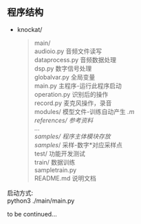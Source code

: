 ## 程序结构  
* knockat/  
	> main/  
        audioio.py              音频文件读写  
        dataprocess.py      音频数据处理  
        dsp.py                    数字信号处理  
        globalvar.py           全局变量  
        main.py                  主程序-运行此程序启动  
        operation.py           识别后的操作  
        record.py                麦克风操作，录音  
    > modules/                    模型文件-训练自动产生
        *.m  
    > references/            参考资料  
        ...  
    > samples/                程序主体模块存放  
        samples*/           采样-数字*对应采样点  
    > test/                   功能开发测试  
    > train/                  数据训练  
        sampletrain.py  
    > README.md              说明文档  

启动方式:  
python3 ./main/main.py  

to be continued...  

